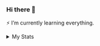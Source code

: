 ### Hi there 👋

⚡ I’m currently learning everything.

<details>
  <summary>My Stats</summary>
  
  ![Metrics](https://github.com/aleaxim/aleaxim/blob/main/metrics.svg)
  
  ### Technologies

  #### Code
  ![](https://img.shields.io/badge/HTML5-E34F26?style=for-the-badge&logo=html5&logoColor=white)
  ![](https://img.shields.io/badge/CSS3-1572B6?style=for-the-badge&logo=css3&logoColor=white)
  ![](https://img.shields.io/badge/Bootstrap-563D7C?style=for-the-badge&logo=bootstrap&logoColor=white)
  ![](https://img.shields.io/badge/C%2B%2B-00599C?style=for-the-badge&logo=c%2B%2B&logoColor=white)
  ![](https://img.shields.io/badge/JavaScript-F7DF1E?style=for-the-badge&logo=javascript&logoColor=white)
  ![](https://img.shields.io/badge/jQuery-0769AD?style=for-the-badge&logo=jquery&logoColor=white)
  ![](https://img.shields.io/badge/Java-ED8B00?style=for-the-badge&logo=java&logoColor=white)
  ![](https://img.shields.io/badge/Python-14354C?style=for-the-badge&logo=python&logoColor=white)
  ![](https://img.shields.io/badge/Kotlin-0095D5?&style=for-the-badge&logo=kotlin&logoColor=white)
  ![](https://img.shields.io/badge/SAP-0FAAFF?style=for-the-badge&logo=sap&logoColor=white)

  #### Design
  ![Adobe Photoshop](https://img.shields.io/badge/adobephotoshop-%2331A8FF.svg?style=for-the-badge&logo=adobephotoshop&logoColor=white)
  ![Figma](https://img.shields.io/badge/figma-%23F24E1E.svg?style=for-the-badge&logo=figma&logoColor=white)
  
  ![counter](https://enbitn3f4jmv2qb.m.pipedream.net)
  
</details>


<!--
**aleaxim/aleaxim** is a ✨ _special_ ✨ repository because its `README.md` (this file) appears on your GitHub profile.

Here are some ideas to get you started:

- 🔭 I’m currently working on ...
- 🌱 I’m currently learning ...
- 👯 I’m looking to collaborate on ...
- 🤔 I’m looking for help with ...
- 💬 Ask me about ...
- 📫 How to reach me: ...
- 😄 Pronouns: ...
- ⚡ Fun fact: ...

  ![](https://img.shields.io/badge/Code-React-informational?style=flat&logo=react&logoColor=white&color=61DAFB)
  ![](https://img.shields.io/badge/Code-ReactNative-informational?style=flat&logo=react.native&logoColor=white&color=61DAFB)
  ![](https://img.shields.io/badge/Code-NodeJS-informational?style=flat&logo=Node.js&logoColor=white&color=339933)

  ### Technologies

  #### Code
  ![](https://img.shields.io/badge/Code-JavaScript-informational?style=flat&logo=javascript&logoColor=white&color=F7DF1E)
  ![](https://img.shields.io/badge/Code-CSS3-informational?style=flat&logo=css3&logoColor=white&color=1572B6)
  ![](https://img.shields.io/badge/Code-HTML5-informational?style=flat&logo=html5&logoColor=white&color=E34F26)

  #### Design
  ![](https://img.shields.io/badge/Design-AdobePhotoshop-informational?style=flat&logo=adobe%20photoshop&logoColor=white&color=31A8FF)
  ![](https://img.shields.io/badge/Design-AdobeXD-informational?style=flat&logo=adobe%20xd&logoColor=white&color=FF26BE)

  #### Tools
  ![](https://img.shields.io/badge/Tools-VSCode-informational?style=flat&logo=visual-studio-code&logoColor=white&color=007ACC)
  ![](https://img.shields.io/badge/Tools-Netlify-informational?style=flat&logo=netlify&logoColor=white&color=00C7B7)
-->
